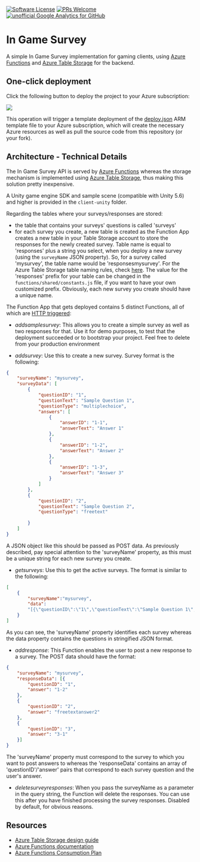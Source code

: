 [![Software License](https://img.shields.io/badge/license-MIT-brightgreen.svg?style=flat-square)](LICENSE.md)
[![PRs Welcome](https://img.shields.io/badge/PRs-welcome-brightgreen.svg?style=flat-square)](http://makeapullrequest.com)
[![unofficial Google Analytics for GitHub](https://gaforgithub.azurewebsites.net/api?repo=InGameSurvey)](https://github.com/dgkanatsios/gaforgithub)
# In Game Survey

A simple In Game Survey implementation for gaming clients, using [Azure Functions](https://functions.azure.com) and [Azure Table Storage](https://azure.microsoft.com/en-us/services/storage/tables/) for the backend.

## One-click deployment

Click the following button to deploy the project to your Azure subscription:

<a href="https://portal.azure.com/#create/Microsoft.Template/uri/https%3A%2F%2Fraw.githubusercontent.com%2Fdgkanatsios%2FInGameSurvey%2Fmaster%2Fdeploy.json" target="_blank"><img src="http://azuredeploy.net/deploybutton.png"/></a>

This operation will trigger a template deployment of the [deploy.json](deploy.json) ARM template file to your Azure subscription, which will create the necessary Azure resources as well as pull the source code from this repository (or your fork). 

## Architecture - Technical Details

The In Game Survey API is served by [Azure Functions](https://functions.azure.com) whereas the storage mechanism is implemented using [Azure Table Storage](https://azure.microsoft.com/en-us/services/storage/tables/), thus making this solution pretty inexpensive. 

A Unity game engine SDK and sample scene (compatible with Unity 5.6) and higher is provided in the `client-unity` folder.

Regarding the tables where your surveys/responses are stored:
- the table that contains your surveys' questions is called 'surveys'
- for each survey you create, a new table is created as the Function App creates a new table in your Table Storage account to store the responses for the newly created survey. Table name is equal to 'responses' plus a string you select, when you deploy a new survey (using the `surveyName` JSON property). So, for a survey called 'mysurvey', the table name would be 'responsesmysurvey'. For the Azure Table Storage table naming rules, check [here](https://docs.microsoft.com/en-us/rest/api/storageservices/Understanding-the-Table-Service-Data-Model#tables-entities-and-properties). The value for the 'responses' prefix for your table can be changed in the `functions/shared/constants.js` file, if you want to have your own customized prefix. Obviously, each new survey you create should have a unique name.

The Function App that gets deployed contains 5 distinct Functions, all of which are [HTTP triggered](https://docs.microsoft.com/en-us/azure/azure-functions/functions-bindings-http-webhook#trigger---javascript-example):

- *addsamplesurvey*: This allows you to create a simple survey as well as two responses for that. Use it for demo purposes, to test that the deployment succeeded or to bootstrap your project. Feel free to delete from your production environment

- *addsurvey*: Use this to create a new survey. Survey format is the following:
```json
{
    "surveyName": "mysurvey",
    "surveyData": [
        {
            "questionID": "1",
            "questionText": "Sample Question 1",
            "questionType": "multiplechoice",
            "answers": [
                {
                    "answerID": "1-1",
                    "answerText": "Answer 1"
                },
                {
                    "answerID": "1-2",
                    "answerText": "Answer 2"
                },
                {
                    "answerID": "1-3",
                    "answerText": "Answer 3"
                }
            ]
        },
        {
            "questionID": "2",
            "questionText": "Sample Question 2",
            "questionType": "freetext"
            
        }
    ]
}
```
A JSON object like this should be passed as POST data. As previously described, pay special attention to the 'surveyName' property, as this must be a unique string for each new survey you create.

- *getsurveys*: Use this to get the active surveys. The format is similar to the following:
```json
[
    {
        "surveyName":"mysurvey",
        "data":
        "[{\"questionID\":\"1\",\"questionText\":\"Sample Question 1\",\"questionType\":\"multiplechoice\",\"answers\":[{\"answerID\":\"1-1\",\"answerText\":\"Answer 1\"},{\"answerID\":\"1-2\",\"answerText\":\"Answer 2\"},{\"answerID\":\"1-3\",\"answerText\":\"Answer 3\"}]},{\"questionID\":\"2\",\"questionText\":\"Sample Question 2\",\"questionType\":\"freetext\"},{\"questionID\":\"3\",\"questionText\":\"Sample Question 3\",\"questionType\":\"multiplechoice\",\"answers\":[{\"answerID\":\"3-1\",\"answerText\":\"Answer 1\"},{\"answerID\":\"3-2\",\"answerText\":\"Answer 2\"},{\"answerID\":\"3-3\",\"answerText\":\"Answer 3\"}]}]"
    }
]
```
As you can see, the 'surveyName' property identifies each survey whereas the data property contains the questions in stringified JSON format.

- *addresponse*: This Function enables the user to post a new response to a survey. The POST data should have the format:
```json
{
    "surveyName": "mysurvey",
    "responseData": [{
        "questionID": "1",
        "answer": "1-2"
    },
    {
        "questionID": "2",
        "answer": "freetextanswer2"
    },
    {
        "questionID": "3",
        "answer": "3-1"
    }]
}
```
The 'surveyName' property must correspond to the survey to which you want to post answers to whereas the 'responseData' contains an array of 'questionID'/'answer' pairs that correspond to each survey question and the user's answer.

- *deletesurveyresponses*: When you pass the surveyName as a parameter in the query string, the Function will delete the responses. You can use this after you have finished processing the survey responses. Disabled by default, for obvious reasons.

## Resources

- [Azure Table Storage design guide](https://docs.microsoft.com/en-us/azure/cosmos-db/table-storage-design-guide)
- [Azure Functions documentation](https://docs.microsoft.com/en-us/azure/azure-functions/)
- [Azure Functions Consumption Plan](https://docs.microsoft.com/en-us/azure/azure-functions/functions-scale#consumption-plan)